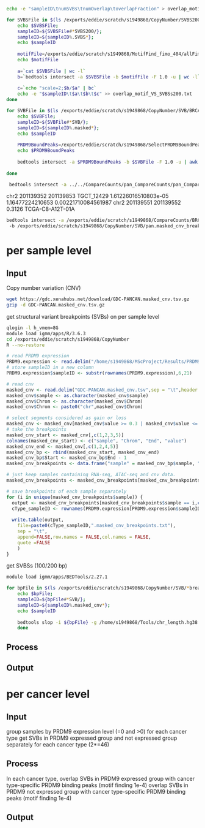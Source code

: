 




```bash
echo -e "sampleID\tnumSVBs\tnumOverlap\toverlapFraction" > overlap_motif_VS_SVBSs200.txt

for SVBSFile in $(ls /exports/eddie/scratch/s1949868/CopyNumber/SVBS200/*SVBS200.txt); do 
	echo $SVBSFile; 
	sampleID=${SVBSFile#*SVBS200/}; 
	sampleID=${sampleID%.SVBS*};
	echo $sampleID
	
	motifFile=/exports/eddie/scratch/s1949868/MotifFind_fimo_404/allFimoGFF_CaseID/${sampleID}_peakCalls_fimo.gff
	echo $motifFile
	
	a=`cat $SVBSFile | wc -l`
	b=`bedtools intersect -a $SVBSFile -b $motifFile -F 1.0 -u | wc -l`
	
	c=`echo "scale=2;$b/$a" | bc`
	echo -e "$sampleID\t$a\t$b\t$c" >> overlap_motif_VS_SVBSs200.txt
done
```
```bash
for SVBFile in $(ls /exports/eddie/scratch/s1949868/CopyNumber/SVB/BRCA*); do 
	echo $SVBFile; 
	sampleID=${SVBFile#*SVB/}; 
	sampleID=${sampleID%.masked*};
	echo $sampleID
	
	PRDM9BoundPeaks=/exports/eddie/scratch/s1949868/SelectPRDM9BoundPeaks_404/${sampleID}_PRDM9_bound_peaks.bed
	echo $PRDM9BoundPeaks
	
	bedtools intersect -a $PRDM9BoundPeaks -b $SVBFile -F 1.0 -u | awk '{FS=OFS="\t"; print "'$sampleID'",$1,$2,$3,$4}' > ${sampleID}_PRDM9BoundPeaks.containSVB.txt
	 
done
```
```bash
 bedtools intersect -a ../../CompareCounts/pan_CompareCounts/pan_CompareCounts_WithAndWithoutPRDM9_t8_sigIncre100.txt -b pan.masked_cnv_breakpoints.txt -wa -wb
```
chr2    201139352       201139853       TGCT_12429      1.61226016510803e-05    1.16477224210653        0.00221710084561987  chr2     201139551       201139552       0.3126  TCGA-C8-A12T-01A
```bash
bedtools intersect -a /exports/eddie/scratch/s1949868/CompareCounts/BRCA_CompareCounts/BRCA_CompareCounts_WithAndWithoutPRDM9_sigIncre2t0_4t7.txt
 -b /exports/eddie/scratch/s1949868/CopyNumber/SVB/pan.masked_cnv_breakpoints.txt -wa -wb

```

# per sample level
## Input
Copy number variation (CNV)
```bash
wget https://gdc.xenahubs.net/download/GDC-PANCAN.masked_cnv.tsv.gz
gzip -d GDC-PANCAN.masked_cnv.tsv.gz
```
get structural variant breakpoints (SVBs) on per sample level
```bash
qlogin -l h_vmem=8G
module load igmm/apps/R/3.6.3
cd /exports/eddie/scratch/s1949868/CopyNumber
R --no-restore
```
```r
# read PRDM9 expression
PRDM9.expression <- read.delim("/home/s1949868/MScProject/Results/PRDM9ExpressionAndBinding/PRDM9Expression.txt", sep = "\t",header = TRUE)
# store sampleID in a new column
PRDM9.expression$sampleID <- substr(rownames(PRDM9.expression),6,21)

# read cnv
masked_cnv <- read.delim("GDC-PANCAN.masked_cnv.tsv",sep = "\t",header = TRUE)
masked_cnv$sample <- as.character(masked_cnv$sample)
masked_cnv$Chrom <- as.character(masked_cnv$Chrom)
masked_cnv$Chrom <- paste0("chr",masked_cnv$Chrom)

# select segments considered as gain or loss
masked_cnv <- masked_cnv[masked_cnv$value >= 0.3 | masked_cnv$value <= -0.3,]
# take the breakpoints
masked_cnv_start <- masked_cnv[,c(1,2,3,5)]
colnames(masked_cnv_start) <- c("sample", "Chrom", "End", "value")
masked_cnv_end <- masked_cnv[,c(1,2,4,5)]
masked_cnv_bp <- rbind(masked_cnv_start, masked_cnv_end)
masked_cnv_bp$Start <- masked_cnv_bp$End - 1
masked_cnv_breakpoints <- data.frame("sample" = masked_cnv_bp$sample, "Chrom" = masked_cnv_bp$Chrom, "Start" = masked_cnv_bp$Start, "End" = masked_cnv_bp$End, "value" = masked_cnv_bp$value, stringsAsFactors = FALSE)

# just keep samples containing RNA-seq, ATAC-seq and cnv data.
masked_cnv_breakpoints <- masked_cnv_breakpoints[masked_cnv_breakpoints$sample %in% PRDM9.expression$sampleID,]

# save breakpoints of each sample separately
for (i in unique(masked_cnv_breakpoints$sample)) {
  output <- masked_cnv_breakpoints[masked_cnv_breakpoints$sample == i,c(2,3,4,5)]
  cType_sampleID <- rownames(PRDM9.expression[PRDM9.expression$sampleID == i,])
  
  write.table(output,
	file=paste0(cType_sampleID,".masked_cnv_breakpoints.txt"),
	sep = "\t",
	append=FALSE,row.names = FALSE,col.names = FALSE,
	quote =FALSE
	)
}
```
get SVBSs (100/200 bp)
```bash
module load igmm/apps/BEDTools/2.27.1

for bpFile in $(ls /exports/eddie/scratch/s1949868/CopyNumber/SVB/*breakpoints.txt); do 
	echo $bpFile; 
	sampleID=${bpFile#*SVB/}; 
	sampleID=${sampleID%.masked_cnv*};
	echo $sampleID
	
	bedtools slop -i ${bpFile} -g /home/s1949868/Tools/chr_length.hg38.txt -b 200 > ${sampleID}.SVBS200.txt
	done
```
## Process
## Output
# per cancer level
## Input
group samples by PRDM9 expression level (=0 and >0) for each cancer type
get SVBs in PRDM9 expressed group and not expressed group separately for each cancer type (2*=46)
## Process
In each cancer type,
overlap SVBs in PRDM9 expressed group with cancer type-specific PRDM9 binding peaks (motif finding 1e-4)
overlap SVBs in PRDM9 not expressed group with cancer type-specific PRDM9 binding peaks (motif finding 1e-4)
## Output
<!--stackedit_data:
eyJoaXN0b3J5IjpbLTExMTg5OTg5ODEsMjAwOTQwMzU4NywtOT
k0MTI3OTE5LC0xNjczMTI1NjEwLC0zNDk0NDA4MDUsLTExMzc1
NDg3MjgsMjEyMTk0NDUwNiw5NDI0NzcxOTEsMTg3NTEyNTgwNV
19
-->